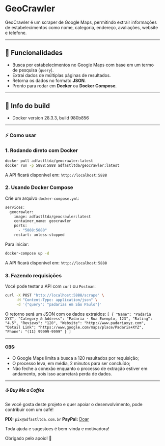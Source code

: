 # GeoCrawler

GeoCrawler é um scraper de Google Maps, permitindo extrair informações de estabelecimentos como nome, categoria, endereço, avaliações, website e telefone.  

---

## 🚀 Funcionalidades

- Busca por estabelecimentos no Google Maps com base em um termo de pesquisa (`query`).  
- Extrai dados de múltiplas páginas de resultados.  
- Retorna os dados no formato **JSON**.  
- Pronto para rodar em **Docker** ou **Docker Compose**.

---

## 🐳 Info do build

- Docker version 28.3.3, build 980b856

---

### ⚡ Como usar

### 1. Rodando direto com Docker

```bash
docker pull adfastltda/geocrawler:latest
docker run -p 5888:5888 adfastltda/geocrawler:latest
```
A API ficará disponível em: `http://localhost:5888`

### 2. Usando Docker Compose

Crie um arquivo `docker-compose.yml`:

```bash
services:
  geocrawler:
    image: adfastltda/geocrawler:latest
    container_name: geocrawler
    ports:
      - "5888:5888"
    restart: unless-stopped
```

Para iniciar:
```bash
docker-compose up -d
```
A API ficará disponível em: `http://localhost:5888`

### 3. Fazendo requisições

Você pode testar a API com `curl` ou `Postman`:
```bash
curl -X POST "http://localhost:5888/scrape" \
     -H "Content-Type: application/json" \
     -d '{"query": "padarias em São Paulo"}'
```
O retorno será um JSON com os dados extraídos:
`
[
    {
        "Name": "Padaria XYZ",
        "Category & Address": "Padaria · Rua Exemplo, 123",
        "Rating": "4.5",
        "Reviews": "120",
        "Website": "http://www.padariaxyz.com",
        "Detail Link": "https://www.google.com/maps/place/Padaria+XYZ",
        "Phone": "(11) 99999-9999"
    }
]
`

---
#### OBS: 

- O Google Maps limita a busca a 120 resultados por requisição;
- O processo leva, em média, 2 minutos para ser concluído;
- Não feche a conexão enquanto o processo de extração estiver em andamento, pois isso acarretará perda de dados.

---
##### ☕ Buy Me a Coffee

Se você gosta deste projeto e quer apoiar o desenvolvimento, pode contribuir com um café!  

**PIX:** `pix@adfastltda.com.br`
**PayPal:** [Doar](https://www.paypal.com/ncp/payment/TSLA567NR39LA) 

Toda ajuda e sugestoes é bem-vinda e motivadora!  

Obrigado pelo apoio! 🙏

